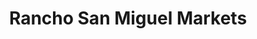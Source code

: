 ---
title: "Rancho San Miguel Markets"
url: /sacramento/rancho-san-miguel-markets/
shop: Supermarkt
---
